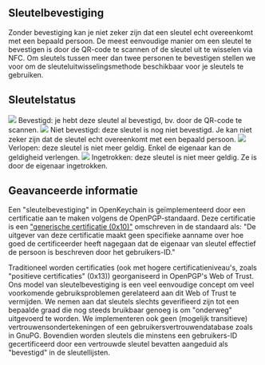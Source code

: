 [//]: # (Ter info: Zet iedere zin op een eigen regel, Transifex zet iedere regel in zijn eigen vertalingsveld!)

## Sleutelbevestiging
Zonder bevestiging kan je niet zeker zijn dat een sleutel echt overeenkomt met een bepaald persoon.
De meest eenvoudige manier om een sleutel te bevestigen is door de QR-code te scannen of de sleutel uit te wisselen via NFC.
Om sleutels tussen meer dan twee personen te bevestigen stellen we voor om de sleuteluitwisselingsmethode beschikbaar voor je sleutels te gebruiken.

## Sleutelstatus

<img src="status_signature_verified_cutout_24dp"/>  
Bevestigd: je hebt deze sleutel al bevestigd, bv. door de QR-code te scannen.  
<img src="status_signature_unverified_cutout_24dp"/>  
Niet bevestigd: deze sleutel is nog niet bevestigd. Je kan niet zeker zijn dat de sleutel echt overeenkomt met een bepaald persoon.  
<img src="status_signature_expired_cutout_24dp"/>  
Verlopen: deze sleutel is niet meer geldig. Enkel de eigenaar kan de geldigheid verlengen.  
<img src="status_signature_revoked_cutout_24dp"/>  
Ingetrokken: deze sleutel is niet meer geldig. Ze is door de eigenaar ingetrokken.

## Geavanceerde informatie
Een "sleutelbevestiging" in OpenKeychain is geïmplementeerd door een certificatie aan te maken volgens de OpenPGP-standaard.
Deze certificatie is een ["generische certificatie (0x10)"](http://tools.ietf.org/html/rfc4880#section-5.2.1) omschreven in de standaard als:
"De uitgever van deze certificatie maakt geen specifieke aanname over hoe goed de certificeerder heeft nagegaan dat de eigenaar van sleutel effectief de persoon is beschreven door het gebruikers-ID."

Traditioneel worden certificaties (ook met hogere certificatieniveau's, zoals "positieve certificaties" (0x13)) georganiseerd in OpenPGP's Web of Trust.
Ons model van sleutelbevestiging is een veel eenvoudige concept om veel voorkomende gebruiksproblemen gerelateerd aan dit Web of Trust te vermijden.
We nemen aan dat sleutels slechts geverifieerd zijn tot een bepaalde graad die nog steeds bruikbaar genoeg is om "onderweg" uitgevoerd te worden.
We implementeren ook geen (mogelijk transitieve) vertrouwensondertekeningen of een gebruikersvertrouwendatabase zoals in GnuPG.
Bovendien worden sleutels die minstens een gebruikers-ID gecertificeerd door een vertrouwde sleutel bevatten aangeduid als "bevestigd" in de sleutellijsten.